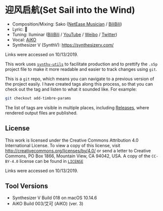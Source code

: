 # 迎风启航(Set Sail into the Wind)

* Composition/Mixing: Sako ([NetEase Musician](https://music.163.com/user/home?id=264455988) /
                            [BiliBili](https://space.bilibili.com/3273488))
* Lyric: 🌆
* Tuning: Iluminar ([BiliBili](https://space.bilibili.com/423002751) /
                    [YouTube](https://www.youtube.com/channel/UCj3FBNHT6DYGN43a3oByBgg) /
                    [Weibo](https://www.weibo.com/u/7101455932) /
                    [Twitter](https://twitter.com/iluminar_yi))
* Vocal: [AiKO](https://synthv.fandom.com/wiki/AiKO)
* Synthesizer V (SynthV): https://synthesizerv.com/

Links were accessed on 10/13/2019.

This work uses [`synthv-utils`](https://github.com/iluminar-yi/synthv-utils) to facilitate production and
to prettify the `.s5p` project file to make it more readable and easier to track changes using `git`.

This is a `git` repo, which means you can navigate to a previous version of the project easily.
I have created tags along this process, so that you can check out the tag and listen to what it sounded like.
For example:
```bash
git checkout add-timbre-params
```
The list of tags are visible in multiple places, including 
[Releases](https://github.com/iluminar-yi/synthv-song-template/releases),
where rendered output files are published.

## License
This work is licensed under the Creative Commons Attribution 4.0 International License.
To view a copy of this license, visit http://creativecommons.org/licenses/by/4.0/ or
send a letter to Creative Commons, PO Box 1866, Mountain View, CA 94042, USA.
A copy of the `CC-BY-4.0` license can be found in [`LICENSE`](/LICENSE)

Links were accessed on 10/13/2019.

## Tool Versions
* Synthesizer V Build 018 on macOS 10.14.6
* AiKO Build 003/艾可 (AiKO) (ver. 3)
